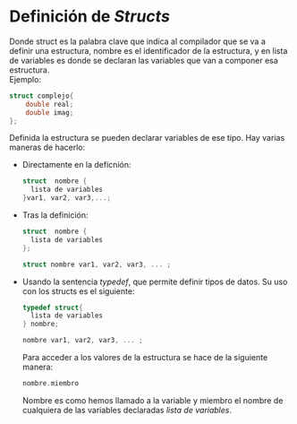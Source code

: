 # Definición de _Structs_


Donde struct es la palabra clave que indica al compilador que se va a definir una estructura, nombre es el identificador de la estructura, y en lista de variables es donde se declaran las variables que van a componer esa estructura.  
Ejemplo:

```cpp
struct complejo{
    double real;
    double imag;
};
```

Definida la estructura se pueden declarar variables de ese tipo. Hay varias maneras de hacerlo:

* Directamente en la deficnión:
  ```cpp
  struct  nombre {
    lista de variables
  }var1, var2, var3,...;
  ```
* Tras la definición:
  ```cpp
  struct  nombre {
    lista de variables
  };
  
  struct nombre var1, var2, var3, ... ;
  ```  
* Usando la sentencia _typedef_, que permite definir tipos de datos. Su uso con los structs es el siguiente:
  ```cpp
  typedef struct{
    lista de variables
  } nombre;
  
  nombre var1, var2, var3, ... ;
  ```
  Para acceder a los valores de la estructura se hace de la siguiente manera:
  ```cpp
  nombre.miembro
  ```

  Nombre es como hemos llamado a la variable y miembro el nombre de cualquiera de las variables declaradas _lista de variables_.



